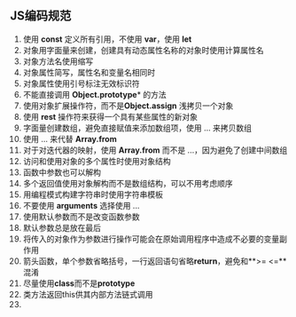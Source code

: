 ## JS编码规范
1. 使用 **const** 定义所有引用，不使用 **var**，使用 **let**
2. 对象用字面量来创建，创建具有动态属性名称的对象时使用计算属性名
3. 对象方法名使用缩写
4. 对象属性简写，属性名和变量名相同时
5. 对象属性使用引号标注无效标识符
6. 不能直接调用 **Object.prototype*** 的方法
7. 使用对象扩展操作符，而不是**Object.assign** 浅拷贝一个对象
8. 使用 **rest** 操作符来获得一个具有某些属性的新对象
9. 字面量创建数组，避免直接赋值来添加数组项，使用 ... 来拷贝数组
10. 使用 ... 来代替 **Array.from**
11. 对于对迭代器的映射，使用 **Array.from** 而不是 ...，因为避免了创建中间数组
12. 访问和使用对象的多个属性时使用对象结构
13. 函数中参数也可以解构
14. 多个返回值使用对象解构而不是数组结构，可以不用考虑顺序
15. 用编程模式构建字符串时使用字符串模板
16. 不要使用 **arguments** 选择使用 ...
17. 使用默认参数而不是改变函数参数
18. 默认参数总是放在最后
19. 将传入的对象作为参数进行操作可能会在原始调用程序中造成不必要的变量副作用
20. 箭头函数，单个参数省略括号，一行返回语句省略**return**，避免和**>= <=**混淆
21. 尽量使用**class**而不是**prototype**
22. 类方法返回this供其内部方法链式调用
23. 
